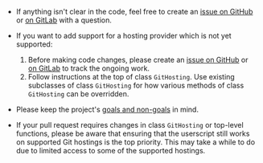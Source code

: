 - If anything isn't clear in the code, feel free to create an
  [issue on GitHub][GitHubIssues] or [on GitLab][GitLabIssues] with a question.

- If you want to add support for a hosting provider which is not yet supported:

  1. Before making code changes, please create an [issue on GitHub][GitHubIssues]
     or [on GitLab][GitLabIssues] to track the ongoing work.
  2. Follow instructions at the top of class `GitHosting`.  Use existing
     subclasses of class `GitHosting` for how various methods of class
     `GitHosting` can be overridden.

- Please keep the project's [goals and non-goals](./README.md#goals) in mind.

- If your pull request requires changes in class `GitHosting` or top-level
  functions, please be aware that ensuring that the userscript still works on
  supported Git hostings is the top priority.  This may take a while to do due
  to limited access to some of the supported hostings.

[GitHubIssues]: https://github.com/rybak/copy-commit-reference-userscript/issues
[GitLabIssues]: https://gitlab.com/andrybak/copy-commit-reference-userscript/-/issues
